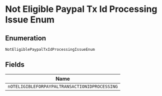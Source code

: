 
# Not Eligible Paypal Tx Id Processing Issue Enum

## Enumeration

`NotEligiblePaypalTxIdProcessingIssueEnum`

## Fields

| Name |
|  --- |
| `nOTELIGIBLEFORPAYPALTRANSACTIONIDPROCESSING` |


